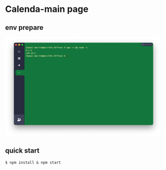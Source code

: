 # Calenda-main page

## env prepare
![sad](docs/imgs/env.png)

## quick start
``` shell
$ npm install & npm start
```